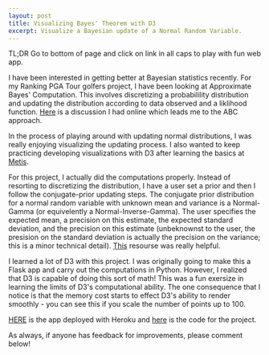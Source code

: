 ```yaml
---
layout: post
title: Visualizing Bayes' Theorem with D3
excerpt: Visualize a Bayesian update of a Normal Random Variable.
---
```


TL;DR Go to bottom of page and click on link in all caps to play with fun web app.

I have been interested in getting better at Bayesian statistics recently. For my Ranking PGA Tour golfers project, I have been looking at Approximate Bayes' Computation. This involves discretizing a probabilility distribution and updating the distribution according to data observed and a liklihood function. [Here](http://stats.stackexchange.com/questions/237862/bayesian-update-for-two-normal-random-variables-following-one-observation-of-dif) is a discussion I had online which leads me to the ABC approach.

In the process of playing around with updating normal distributions, I was really enjoying visualizing the updating process. I also wanted to keep practicing developing visualizations with D3 after learning the basics at [Metis](http://www.thisismetis.com/).

For this project, I actually did the computations properly. Instead of resorting to discretizing the distribution, I have a user set a prior and then I follow the conjugate-prior updating steps. The conjugate prior distribution for a normal random variable with unknown mean and variance is a Normal-Gamma (or equivelently a Normal-Inverse-Gamma). The user specifies the expected mean, a precision on this estimate, the expected standard deviation, and the precision on this estimate (unbeknownst to the user, the presision on the standard deviation is actually the precision on the variance; this is a minor technical detail). [This](http://webuser.bus.umich.edu/plenk/Bam2%20Short.pdf) resourse was really helpful.

I learned a lot of D3 with this project. I was originally going to make this a Flask app and carry out the computations in Python. However, I realized that D3 is capable of doing this sort of math! This was a fun exersize in learning the limits of D3's computational ability. The one consequence that I notice is that the memory cost starts to effect D3's ability to render smoothly - you can see this if you scale the number of points up to 100.

[HERE](https://bayes-app.herokuapp.com/) is the app deployed with Heroku and [here](https://github.com/adamwlev/Bayes-App) is the code for the project.

As always, if anyone has feedback for improvements, please comment below!